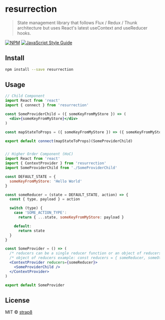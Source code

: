 # resurrection

> State management library that follows Flux / Redux / Thunk architecture but uses React&#x27;s latest useContext and useReducer hooks.

[![NPM](https://img.shields.io/npm/v/resurrection.svg)](https://www.npmjs.com/package/resurrection) [![JavaScript Style Guide](https://img.shields.io/badge/code_style-standard-brightgreen.svg)](https://standardjs.com)

## Install

```bash
npm install --save resurrection
```

## Usage

```jsx
// Child Component
import React from 'react'
import { connect } from 'resurrection'

const SomeProviderChild = ({ someKeyFromMyStore }) => (
  <div>{someKeyFromMyStore}</div>
)

const mapStateToProps = ({ someKeyFromMyStore }) => ({ someKeyFromMyStore })

export default connect(mapStateToProps)(SomeProviderChild)


// Higher Order Component (HoC)
import React from 'react'
import { ContextProvider } from 'resurrection'
import SomeProviderChild from './SomeProviderChild'

const DEFAULT_STATE = {
  someKeyFromMyStore: 'Hello World'
}

const someReducer = (state = DEFAULT_STATE, action) => {
  const { type, payload } = action

  switch (type) {
    case 'SOME_ACTION_TYPE':
      return { ...state, someKeyFromMyStore: payload }

    default:
      return state
  }
}

const SomeProvider = () => (
  /* reducers can be a single reducer function or an object of reducers */
  /* object of reducers example: const reducers = { someReducer, someOtherReducer} */
  <ContextProvider reducers={someReducer}>
    <SomeProviderChild />
  </ContextProvider>
)

export default SomeProvider
```

## License

MIT © [strap8](https://github.com/strap8)
